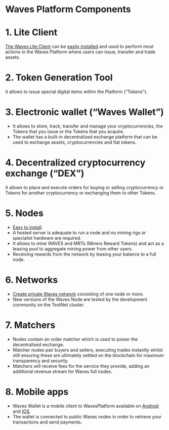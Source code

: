 # Waves Platform Components

# 1. Lite Client

[The Waves Lite Client](https://beta.wavesplatform.com) can be [easily installed](https://waves-platform.gitbooks.io/wavesdocs/content/waves-client/install-waves-client.html) and used to perform most actions in the Waves Platform where users can issue, transfer and trade assets.

# 2. Token Generation Tool

It allows to issue special digital items within the Platform \(“Tokens”\).

# 3. Electronic wallet \(“Waves Wallet”\)

* It allows to store, track, transfer and manage your cryptocurrencies, the Tokens that you issue or the Tokens that you acquire.
* The wallet has a built-in decentralized exchange platform that can be used to exchange assets, cryptocurrencies and fiat tokens.

# 4. Decentralized cryptocurrency exchange \(“DEX”\)

It allows to place and execute orders for buying or selling cryptocurrency or Tokens for another cryptocurrency or exchanging them to other Tokens.

# 5. Nodes

* [Easy to install](https://waves-platform.gitbooks.io/wavesdocs/content/guidelines/how-to-install-a-node.html).
* A hosted server is adequate to run a node and no mining rigs or specialist hardware are required.
* It allows to mine WAVES and MRTs \(Miners Reward Tokens\) and act as a leasing pool to aggregate mining power from other users.
* Receiving rewards from the network by leasing your balance to a full node. 

# 6. Networks

* [Create private Waves network](https://waves-platform.gitbooks.io/wavesdocs/content/guidelines/creating-a-private-waves-blockchain-network.html) consisting of one node or more.
* New versions of the Waves Node are tested by the development community on the TestNet cluster.

# 7. Matchers

* Nodes contain an order matcher which is used to power the decentralised exchange.
* Matcher nodes pair buyers and sellers, executing trades instantly whilst still ensuring these are ultimately settled on the blockchain for maximum transparency and security.
* Matchers will receive fees for the service they provide, adding an additional revenue stream for Waves full nodes.

# 8. Mobile apps

* Waves Wallet is a mobile client to WavesPlatform available on [Android](https://play.google.com/store/apps/details?id=com.wavesplatform.wallet) and [IOS](https://itunes.apple.com/us/app/waves-wallet/id1233158971?mt=8).
* The wallet is connected to public Waves nodes in order to retrieve your transactions and send payments.



